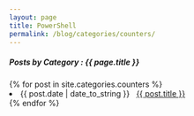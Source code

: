 ```yaml
---
layout: page
title: PowerShell
permalink: /blog/categories/counters/
---
```


<h5> Posts by Category : {{ page.title }} </h5>

<div class="card">
{% for post in site.categories.counters %}
 <li class="category-posts"><span>{{ post.date | date_to_string }}</span> &nbsp; <a href="{{ post.url }}">{{ post.title }}</a></li>
{% endfor %}
</div>
